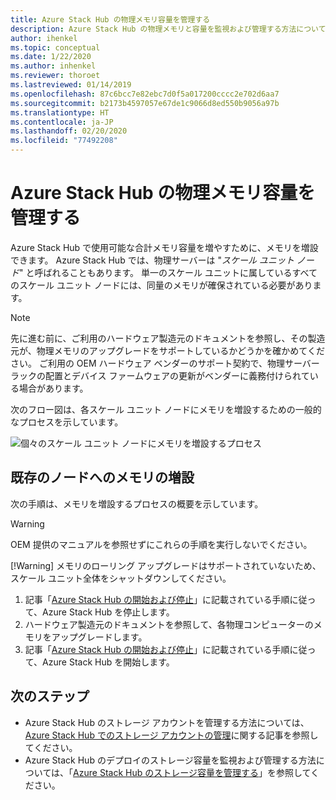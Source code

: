 ```yaml
---
title: Azure Stack Hub の物理メモリ容量を管理する
description: Azure Stack Hub の物理メモリと容量を監視および管理する方法について説明します。
author: ihenkel
ms.topic: conceptual
ms.date: 1/22/2020
ms.author: inhenkel
ms.reviewer: thoroet
ms.lastreviewed: 01/14/2019
ms.openlocfilehash: 87c6bcc7e82ebc7d0f5a017200cccc2e702d6aa7
ms.sourcegitcommit: b2173b4597057e67de1c9066d8ed550b9056a97b
ms.translationtype: HT
ms.contentlocale: ja-JP
ms.lasthandoff: 02/20/2020
ms.locfileid: "77492208"
---
```

# <a name="manage-physical-memory-capacity-in-azure-stack-hub"></a>Azure Stack Hub の物理メモリ容量を管理する

Azure Stack Hub で使用可能な合計メモリ容量を増やすために、メモリを増設できます。 Azure Stack Hub では、物理サーバーは "*スケール ユニット ノード*" と呼ばれることもあります。 単一のスケール ユニットに属しているすべてのスケール ユニット ノードには、同量のメモリが確保されている必要があります。

> [!note]  
> 先に進む前に、ご利用のハードウェア製造元のドキュメントを参照し、その製造元が、物理メモリのアップグレードをサポートしているかどうかを確かめてください。 ご利用の OEM ハードウェア ベンダーのサポート契約で、物理サーバー ラックの配置とデバイス ファームウェアの更新がベンダーに義務付けられている場合があります。

次のフロー図は、各スケール ユニット ノードにメモリを増設するための一般的なプロセスを示しています。

![個々のスケール ユニット ノードにメモリを増設するプロセス](media/azure-stack-manage-storage-physical-capacity/process-to-add-memory-to-scale-unit.png)

## <a name="add-memory-to-an-existing-node"></a>既存のノードへのメモリの増設
次の手順は、メモリを増設するプロセスの概要を示しています。

> [!Warning]
> OEM 提供のマニュアルを参照せずにこれらの手順を実行しないでください。
> 
> [!Warning]
> メモリのローリング アップグレードはサポートされていないため、スケール ユニット全体をシャットダウンしてください。

1. 記事「[Azure Stack Hub の開始および停止](azure-stack-start-and-stop.md)」に記載されている手順に従って、Azure Stack Hub を停止します。
2. ハードウェア製造元のドキュメントを参照して、各物理コンピューターのメモリをアップグレードします。
3. 記事「[Azure Stack Hub の開始および停止](azure-stack-start-and-stop.md)」に記載されている手順に従って、Azure Stack Hub を開始します。

## <a name="next-steps"></a>次のステップ

 - Azure Stack Hub のストレージ アカウントを管理する方法については、[Azure Stack Hub でのストレージ アカウントの管理](azure-stack-manage-storage-accounts.md)に関する記事を参照してください。
 - Azure Stack Hub のデプロイのストレージ容量を監視および管理する方法については、「[Azure Stack Hub のストレージ容量を管理する](azure-stack-manage-storage-shares.md)」を参照してください。
